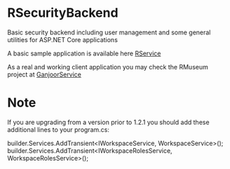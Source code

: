 # RSecurityBackend
Basic security backend including user management and some general utilities for ASP.NET Core applications

A basic sample application is available here [RService](https://github.com/hrmoh/RService)

As a real and working client application you may check the RMuseum project at [GanjoorService](https://github.com/ganjoor/GanjoorService)

# Note
If you are upgrading from a version prior to 1.2.1 you should add these additional lines to your program.cs:

builder.Services.AddTransient<IWorkspaceService, WorkspaceService>();
builder.Services.AddTransient<IWorkspaceRolesService, WorkspaceRolesService>();

